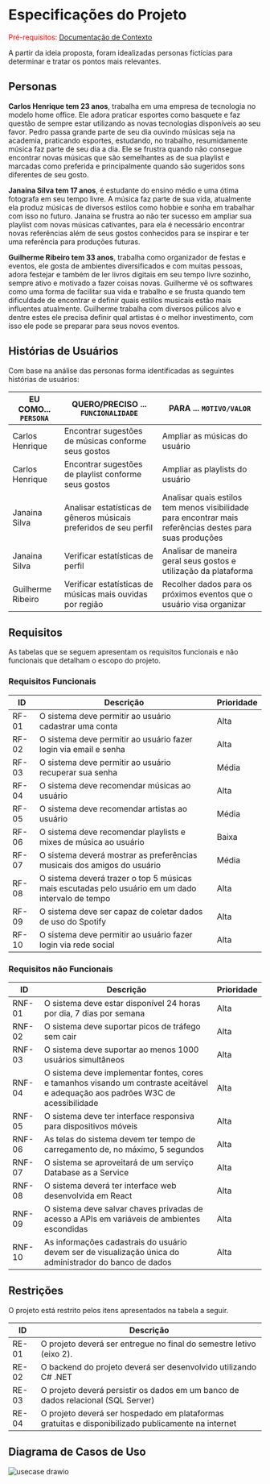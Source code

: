 # Especificações do Projeto

<span style="color:red">Pré-requisitos: <a href="1-Documentação de Contexto.md"> Documentação de Contexto</a></span>

A partir da ideia proposta, foram idealizadas personas fictícias para determinar e tratar os pontos mais relevantes. 

## Personas

<strong>Carlos Henrique tem 23 anos</strong>, trabalha em uma empresa de tecnologia no modelo home office. Ele adora praticar esportes como basquete e faz questão de sempre estar utilizando as novas tecnologias disponíveis ao seu favor. Pedro passa grande parte de seu dia ouvindo músicas seja na academia, praticando esportes, estudando, no trabalho, resumidamente música faz parte de seu dia a dia. Ele se frustra quando não consegue encontrar novas músicas que são semelhantes as de sua playlist e marcadas como preferida e principalmente quando são sugeridos sons diferentes de seu gosto.

<strong>Janaina Silva tem 17 anos</strong>, é estudante do ensino médio e uma ótima fotografa em seu tempo livre. A música faz parte de sua vida, atualmente ela produz músicas de diversos estilos como hobbie e sonha em trabalhar com isso no futuro. Janaína se frustra ao não ter sucesso em ampliar sua playlist com novas músicas cativantes, para ela é necessário encontrar novas referências além de seus gostos conhecidos para se inspirar e ter uma referência para produções futuras.

<strong>Guilherme Ribeiro tem 33 anos</strong>, trabalha como organizador de festas e eventos, ele gosta de ambientes diversificados e com muitas pessoas, adora festejar e também de ler livros digitais em seu tempo livre sozinho, sempre ativo e motivado a fazer coisas novas. Guilherme vê os softwares como uma forma de facilitar sua vida e trabalho e se frusta quando tem dificuldade de encontrar e definir quais estilos musicais estão mais influentes atualmente. Guilherme trabalha com diversos púlicos alvo e dentre estes ele precisa definir qual artistas é o melhor investimento, com isso ele pode se preparar para seus novos eventos. 

## Histórias de Usuários

Com base na análise das personas forma identificadas as seguintes histórias de usuários:

|EU COMO... `PERSONA` |QUERO/PRECISO ... `FUNCIONALIDADE`                                  |PARA ... `MOTIVO/VALOR`                                                                                    |
|---------------------|--------------------------------------------------------------------|-----------------------------------------------------------------------------------------------------------|
|Carlos Henrique      | Encontrar sugestões de músicas conforme seus gostos                | Ampliar as músicas do usuário                                                                             |
|Carlos Henrique      | Encontrar sugestões de playlist conforme seus gostos               | Ampliar as playlists do usuário                                                                           |
|Janaina Silva        | Analisar estatísticas de gêneros músicais preferidos de seu perfil | Analisar quais estilos tem menos visibilidade para encontrar mais referências destes para suas produções  |
|Janaina Silva        | Verificar estatísticas de perfil                                   | Analisar de maneira geral seus gostos e utilização da plataforma                                          |
|Guilherme Ribeiro    | Verificar estatísticas de músicas mais ouvidas por região          | Recolher dados para os próximos eventos que o usuário visa organizar                                      |

## Requisitos

As tabelas que se seguem apresentam os requisitos funcionais e não funcionais que detalham o escopo do projeto.

### Requisitos Funcionais

ID | Descrição | Prioridade
---|-----------|-----------
RF-01 | O sistema deve permitir ao usuário cadastrar uma conta | Alta
RF-02 | O sistema deve permitir ao usuário fazer login via email e senha | Alta
RF-03 | O sistema deve permitir ao usuário recuperar sua senha | Média
RF-04 | O sistema deve recomendar músicas ao usuário | Alta
RF-05 | O sistema deve recomendar artistas ao usuário | Média
RF-06 | O sistema deve recomendar playlists e mixes de música ao usuário | Baixa
RF-07 | O sistema deverá mostrar as preferências musicais dos amigos do usuário | Média
RF-08 | O sistema deverá trazer o top 5 músicas mais escutadas pelo usuário em um dado intervalo de tempo | Alta
RF-09 | O sistema deve ser capaz de coletar dados de uso do Spotify | Alta
RF-10 | O sistema deve permitir ao usuário fazer login via rede social | Alta

### Requisitos não Funcionais

ID | Descrição | Prioridade
---|-----------|-----------
RNF-01 | O sistema deve estar disponível 24 horas por dia, 7 dias por semana | Alta
RNF-02 | O sistema deve suportar picos de tráfego sem cair | Alta
RNF-03 | O sistema deve suportar ao menos 1000 usuários simultâneos | Alta
RNF-04 | O sistema deve implementar fontes, cores e tamanhos visando um contraste aceitável e adequação aos padrões W3C de acessibilidade | Alta
RNF-05 | O sistema deve ter interface responsiva para dispositivos móveis | Alta
RNF-06 | As telas do sistema devem ter tempo de carregamento de, no máximo, 5 segundos | Alta
RNF-07 | O sistema se aproveitará de um serviço Database as a Service | Alta
RNF-08 | O sistema deverá ter interface web desenvolvida em React | Alta
RNF-09 | O sistema deve salvar chaves privadas de acesso a APIs em variáveis de ambientes escondidas | Alta
RNF-10 | As informações cadastrais do usuário devem ser de visualização única do administrador do banco de dados | Alta

## Restrições

O projeto está restrito pelos itens apresentados na tabela a seguir.

ID | Descrição
---|-----------
RE-01 | O projeto deverá ser entregue no final do semestre letivo (eixo 2).
RE-02 | O backend do projeto deverá ser desenvolvido utilizando C# .NET
RE-03 | O projeto deverá persistir os dados em um banco de dados relacional (SQL Server)
RE-04 | O projeto deverá ser hospedado em plataformas gratuitas e disponibilizado publicamente na internet

## Diagrama de Casos de Uso
![usecase drawio](https://github.com/ICEI-PUC-Minas-PMV-ADS/pmv-ads-2023-2-e2-proj-int-t8-espotei/assets/61216649/aa7b1cad-58ca-4d23-aeba-4325a2f2154d)

